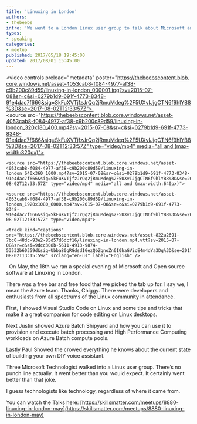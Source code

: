 ```yaml
---
title: 'Linuxing in London'
authors:
- thebeebs
intro: 'We went to a London Linux user group to talk about Microsoft and surprisingly it went really well. '
types:
- speaking
categories:
- meetup
published: 2017/05/18 19:45:00
updated: 2017/08/01 15:45:00
---
```

<video controls preload="metadata" poster="https://thebeebscontent.blob.core.windows.net/asset-4053cab8-f084-4977-af38-c9b200c89d59/linuxing-in-london_000001.jpg?sv=2015-07-08&sr=c&si=0279b1d9-691f-4773-8348-91e4dac7f666&sig=SkFuXVTjfzJrQq2jRmuMdeg%2F5UXvIJjgCTN6f9hlYB8%3D&se=2017-08-02T12:33:57Z"> 
   
    <source src="https://thebeebscontent.blob.core.windows.net/asset-4053cab8-f084-4977-af38-c9b200c89d59/linuxing-in-london_320x180_400.mp4?sv=2015-07-08&sr=c&si=0279b1d9-691f-4773-8348-91e4dac7f666&sig=SkFuXVTjfzJrQq2jRmuMdeg%2F5UXvIJjgCTN6f9hlYB8%3D&se=2017-08-02T12:33:57Z" type="video/mp4" media="all and (max-width:320px)">

    <source src="https://thebeebscontent.blob.core.windows.net/asset-4053cab8-f084-4977-af38-c9b200c89d59/linuxing-in-london_640x360_1000.mp4?sv=2015-07-08&sr=c&si=0279b1d9-691f-4773-8348-91e4dac7f666&sig=SkFuXVTjfzJrQq2jRmuMdeg%2F5UXvIJjgCTN6f9hlYB8%3D&se=2017-08-02T12:33:57Z" type="video/mp4" media="all and (max-width:640px)"> 
   
    <source src="https://thebeebscontent.blob.core.windows.net/asset-4053cab8-f084-4977-af38-c9b200c89d59/linuxing-in-london_1920x1080_6000.mp4?sv=2015-07-08&sr=c&si=0279b1d9-691f-4773-8348-91e4dac7f666&sig=SkFuXVTjfzJrQq2jRmuMdeg%2F5UXvIJjgCTN6f9hlYB8%3D&se=2017-08-02T12:33:57Z" type="video/mp4">    
    
    <track kind="captions" src="https://thebeebscontent.blob.core.windows.net/asset-822a2691-7bc0-48dc-93e2-85d57d6dcf16/linuxing-in-london.mp4.vtt?sv=2015-07-08&sr=c&si=9dcc308b-5611-4913-9874-53532b60359d&sig=Ubba80qRGdsdIGezQbZgnoZn6I0haGVicE4m4dYa3Dg%3D&se=2017-08-02T13:15:59Z" srclang="en-us" label="English" />

</video>
 
On May, the 18th we ran a special evening of Microsoft and Open source software at Linuxing in London.

There was a free bar and free food that we picked the tab up for. I say we, I mean the Azure team. Thanks, Chiggy.  There were developers and enthusiasts from all spectrums of the Linux community in attendance. 

First, I showed Visual Studio Code on Linux and some tips and tricks that make it a great companion for code editing on Linux desktops.

Next Justin showed Azure Batch Shipyard and how you can use it to provision and execute batch processing and High Performance Computing workloads on Azure Batch compute pools.

Lastly Paul Showed the crowed everything he knows about the current state of building your own DIY voice assistant. 

Three Microsoft Technologist walked into a Linux user group. There’s no punch line actually. It went better than you would expect. It certainly went better than that joke. 

I guess technologists like technology, regardless of where it came from.

You can watch the Talks here: [https://skillsmatter.com/meetups/8880-linuxing-in-london-may](https://skillsmatter.com/meetups/8880-linuxing-in-london-may)